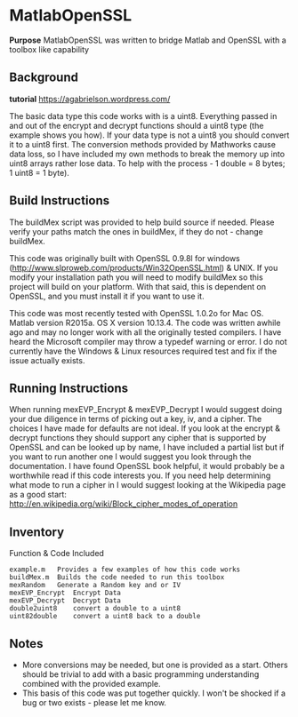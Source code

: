 # MatlabOpenSSL

**Purpose** MatlabOpenSSL was written to bridge Matlab and OpenSSL with a toolbox like capability

## Background ##

**tutorial** https://agabrielson.wordpress.com/

The basic data type this code works with is a uint8.  Everything passed in and out of the encrypt and decrypt functions should a uint8 type (the example shows you how).  If your data type is not a uint8 you should convert it to a uint8 first.  The conversion methods provided by Mathworks cause data loss, so I have included my own methods to break the memory up into uint8 arrays rather lose data. To help with the process - 1 double = 8 bytes; 1 uint8 = 1 byte).

## Build Instructions ##

The buildMex script was provided to help build source if needed. Please verify your paths match the ones in buildMex, if they do not - change buildMex.

This code was originally built with OpenSSL 0.9.8l for windows (http://www.slproweb.com/products/Win32OpenSSL.html) & UNIX.  If you modify your installation path you will need to modify buildMex so this project will build on your platform.  With that said, this is dependent on OpenSSL, and you must install it if you want to use it.

This code was most recently tested with OpenSSL 1.0.2o for Mac OS. Matlab version R2015a. OS X version 10.13.4. The code was written awhile ago and may no longer work with all the originally tested compilers. I have heard the Microsoft compiler may throw a typedef warning or error. I do not currently have the Windows & Linux resources required test and fix if the issue actually exists.

## Running Instructions ##

When running mexEVP_Encrypt & mexEVP_Decrypt I would suggest doing your due diligence in terms of picking out a key, iv, and a cipher.  The choices I have made for defaults are not ideal.  If you look at the encrypt & decrypt functions they should support any cipher that is supported by OpenSSL and can be looked up by name, I have included a partial list but if you want to run another one I would suggest you look through the documentation.  I have found OpenSSL book helpful, it would probably be a worthwhile read if this code interests you.  If you need help determining what mode to run a cipher in I would suggest looking at the Wikipedia page as a good start: http://en.wikipedia.org/wiki/Block_cipher_modes_of_operation

## Inventory ##

Function & Code Included

	example.m	Provides a few examples of how this code works
	buildMex.m	Builds the code needed to run this toolbox
	mexRandom	Generate a Random key and or IV
	mexEVP_Encrypt	Encrypt Data
	mexEVP_Decrypt	Decrypt Data
	double2uint8	convert a double to a uint8
	uint82double	convert a uint8 back to a double

## Notes ##
* More conversions may be needed, but one is provided as a start.  Others should be trivial to add with a basic programming understanding combined with the provided example.
* This basis of this code was put together quickly. I won't be shocked if a bug or two exists - please let me know.

